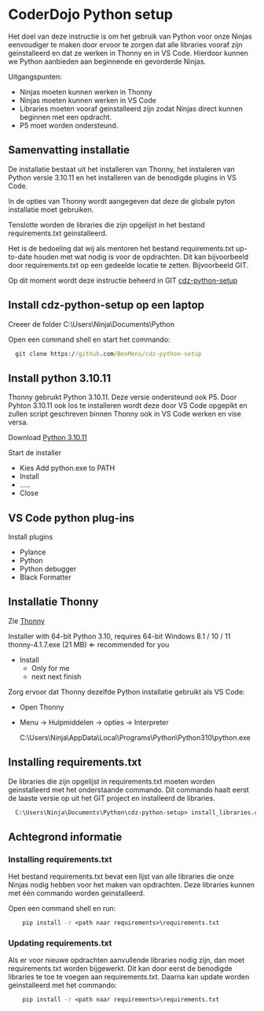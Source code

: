 # CoderDojo Python setup

Het doel van deze instructie is om het gebruik van Python voor onze Ninjas eenvoudiger te maken door ervoor te zorgen dat
alle libraries vooraf zijn geinstalleerd en dat ze werken in Thonny en in VS Code. Hierdoor kunnen we Python aanbieden aan
beginnende en gevorderde Ninjas.

Uitgangspunten:

- Ninjas moeten kunnen werken in Thonny
- Ninjas moeten kunnen werken in VS Code
- Libraries moeten vooraf geinstalleerd zijn zodat Ninjas direct kunnen beginnen met een opdracht.
- P5 moet worden ondersteund.

## Samenvatting installatie

De installatie bestaat uit het installeren van Thonny, het instaleren van Python versie 3.10.11 en het installeren van de benodigde 
plugins in VS Code. 

In de opties van Thonny wordt aangegeven dat deze de globale pyton installatie moet gebruiken.

Tenslotte worden de libraries die zijn opgelijst in het bestand requirements.txt geinstalleerd.

Het is de bedoeling dat wij als mentoren het bestand requirements.txt up-to-date houden met wat nodig is voor de opdrachten.
Dit kan bijvoorbeeld door requirements.txt op een gedeelde locatie te zetten. Bijvoorbeeld GIT.

Op dit moment wordt deze instructie beheerd in GIT [cdz-python-setup](https://github.com/BenMens/cdz-python-setup)

## Install cdz-python-setup op een laptop

Creeer de folder C:\Users\Ninja\Documents\Python

Open een command shell en start het commando:

```cmd
  git clone https://github.com/BenMens/cdz-python-setup
```

## Install python 3.10.11

Thonny gebruikt Python 3.10.11. Deze versie ondersteund ook P5. Door Pyhton 3.10.11 ook los te installeren wordt deze door VS Code
opgepikt en zullen script geschreven binnen Thonny ook in VS Code werken en vise versa.

Download [Python 3.10.11](https://www.python.org/ftp/python/3.10.11/python-3.10.11-amd64.exe)

Start de installer

- Kies Add python.exe to PATH
- Install
- .....
- Close

## VS Code python plug-ins

Install plugins

- Pylance
- Python
- Python debugger
- Black Formatter

## Installatie Thonny

Zie [Thonny](https://thonny.org/)

Installer with 64-bit Python 3.10, requires 64-bit Windows 8.1 / 10 / 11
thonny-4.1.7.exe (21 MB) ⇐ recommended for you

- Install
  - Only for me
  - next next finish

Zorg ervoor dat Thonny dezelfde Python installatie gebruikt als VS Code:

- Open Thonny
- Menu -> Hulpmiddelen -> opties -> Interpreter

  C:\Users\Ninja\AppData\Local\Programs\Python\Python310\python.exe

## Installing requirements.txt

De libraries die zijn opgelijst in requirements.txt moeten worden geinstalleerd met het onderstaande commando.
Dit commando haalt eerst de laaste versie op uit het GIT project en installeerd de libraries.

```cmd
  C:\Users\Ninja\Documents\Python\cdz-python-setup> install_libraries.cmd
```

## Achtegrond informatie

### Installing requirements.txt

Het bestand requirements.txt bevat een lijst van alle libraries die onze Ninjas nodig hebben voor het maken van opdrachten.
Deze libraries kunnen met één commando worden geinstalleerd.

Open een command shell en run:

```cmd
    pip install -r <path naar requirements>\requirements.txt 
```

### Updating requirements.txt

Als er voor nieuwe opdrachten aanvullende libraries nodig zijn, dan moet requirements.txt worden bijgewerkt.
Dit kan door eerst de benodigde libraries te toe te voegen aan requirements.txt. Daarna kan update worden geinstalleerd
met het commando:

```cmd
    pip install -r <path naar requirements>\requirements.txt 
```
